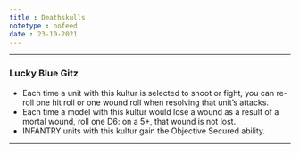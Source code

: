 ```yaml
---
title : Deathskulls
notetype : nofeed
date : 23-10-2021
---
```


---
### Lucky Blue Gitz
-   Each time a unit with this kultur is selected to shoot or fight, you can re-roll one hit roll or one wound roll when resolving that unit’s attacks.
-   Each time a model with this kultur would lose a wound as a result of a mortal wound, roll one D6: on a 5+, that wound is not lost.
-   INFANTRY units with this kultur gain the Objective Secured ability.

---